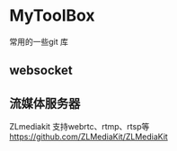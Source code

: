 # MyToolBox
常用的一些git 库
## websocket
  

## 流媒体服务器
ZLmediakit 支持webrtc、rtmp、rtsp等
https://github.com/ZLMediaKit/ZLMediaKit



